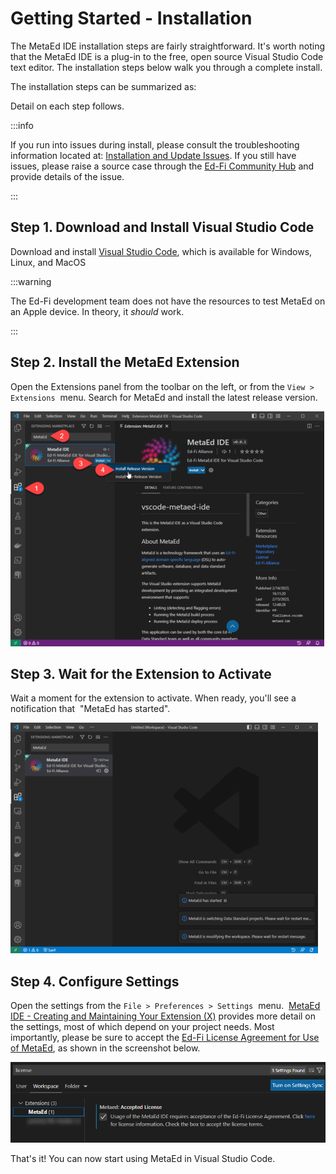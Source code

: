 # Getting Started - Installation

The MetaEd IDE installation steps are fairly straightforward. It's worth noting
that the MetaEd IDE is a plug-in to the free, open source Visual Studio Code
text editor. The installation steps below walk you through a complete install.

The installation steps can be summarized as:

Detail on each step follows.

:::info

If you run into issues during install, please consult the troubleshooting
information located at: [Installation and Update
Issues](../../ide-user-guide/common-problems-and-troubleshooting.md). If you
still have issues, please raise a source case through the [Ed-Fi Community
Hub](https://success.ed-fi.org) and provide details of the issue.

:::

## Step 1. Download and Install Visual Studio Code

Download and install [Visual Studio Code](https://code.visualstudio.com/), which
is available for Windows, Linux, and MacOS

:::warning

The Ed-Fi development team does not have the resources to test
MetaEd on an Apple device. In theory, it _should_ work.

:::

## Step 2. Install the MetaEd Extension

Open the Extensions panel from the toolbar on the left, or from the `View >
Extensions`  menu. Search for MetaEd and install the latest release version.

![Extensions Panel](../../img/image2023-2-16_13-12-23.png)

## Step 3. Wait for the Extension to Activate

Wait a moment for the extension to activate. When ready, you'll see a
notification that  "MetaEd has started".

![MetaEd Started](../../img/image2023-2-16_13-14-8.png)

## Step 4. Configure Settings

Open the settings from the `File > Preferences > Settings`  menu.  [MetaEd IDE -
Creating and Maintaining Your Extension (X)](#) provides more detail on the
settings, most of which depend on your project needs. Most importantly, please
be sure to accept the [Ed-Fi License Agreement for Use of
MetaEd](./ed-fi-license-agreement-for-use-of-metaed.md),
as shown in the screenshot below.

![MetaEd Settings](../../img/image2023-2-16_13-42-46.png)

That's it! You can now start using MetaEd in Visual Studio Code.
